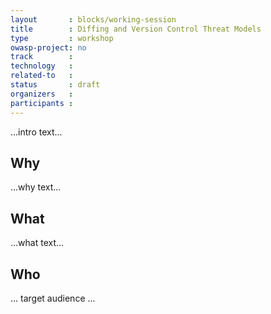 ```yaml
---
layout       : blocks/working-session
title        : Diffing and Version Control Threat Models
type         : workshop
owasp-project: no
track        :
technology   :
related-to   :
status       : draft
organizers   :
participants :
---
```


...intro text...

## Why

...why text...

## What

...what text...

## Who

... target audience ...